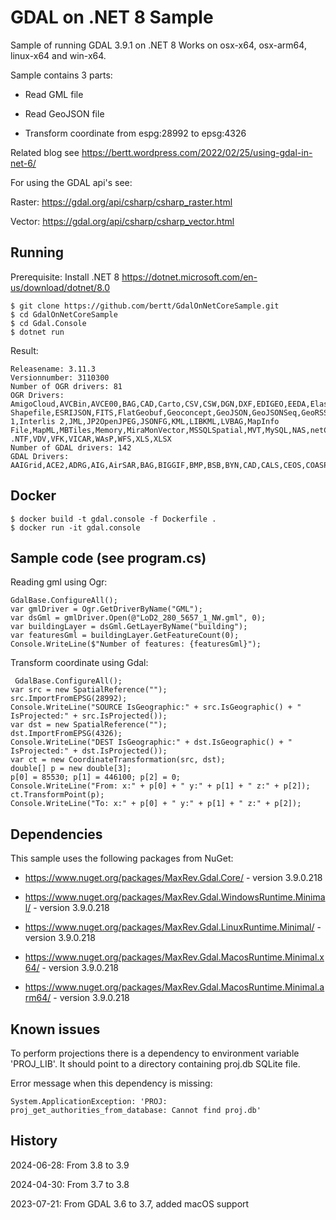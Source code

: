# GDAL on .NET 8 Sample

Sample of running GDAL 3.9.1 on .NET 8 Works on osx-x64, osx-arm64, linux-x64 and win-x64.

Sample contains 3 parts:

- Read GML file

- Read GeoJSON file

- Transform coordinate from espg:28992 to epsg:4326

Related blog see https://bertt.wordpress.com/2022/02/25/using-gdal-in-net-6/

For using the GDAL api's see:

Raster: https://gdal.org/api/csharp/csharp_raster.html

Vector: https://gdal.org/api/csharp/csharp_vector.html

## Running

Prerequisite: Install .NET 8 https://dotnet.microsoft.com/en-us/download/dotnet/8.0

```
$ git clone https://github.com/bertt/GdalOnNetCoreSample.git
$ cd GdalOnNetCoreSample
$ cd Gdal.Console
$ dotnet run
```

Result:

```
Releasename: 3.11.3
Versionnumber: 3110300
Number of OGR drivers: 81
OGR Drivers: AmigoCloud,AVCBin,AVCE00,BAG,CAD,Carto,CSV,CSW,DGN,DXF,EDIGEO,EEDA,Elasticsearch,ESRI Shapefile,ESRIJSON,FITS,FlatGeobuf,Geoconcept,GeoJSON,GeoJSONSeq,GeoRSS,GML,GMLAS,GPKG,GPSBabel,GPX,GTFS,HTTP,Idrisi,Interlis 1,Interlis 2,JML,JP2OpenJPEG,JSONFG,KML,LIBKML,LVBAG,MapInfo File,MapML,MBTiles,Memory,MiraMonVector,MSSQLSpatial,MVT,MySQL,NAS,netCDF,NGW,OAPIF,ODBC,ODS,OGCAPI,OGR_GMT,OGR_PDS,OGR_SDTS,OGR_VRT,OpenFileGDB,OSM,PCIDSK,PDF,PDS4,PGDUMP,PGeo,PLSCENES,PMTiles,PostgreSQL,S57,Selafin,SQLite,SVG,SXF,TIGER,TopoJSON,UK .NTF,VDV,VFK,VICAR,WAsP,WFS,XLS,XLSX
Number of GDAL drivers: 142
GDAL Drivers: AAIGrid,ACE2,ADRG,AIG,AirSAR,BAG,BIGGIF,BMP,BSB,BYN,CAD,CALS,CEOS,COASP,COG,COSAR,CPG,CTG,DAAS,DERIVED,DIMAP,DOQ1,DOQ2,DTED,ECRGTOC,EEDAI,EHdr,EIR,ENVI,ERS,ESAT,ESRIC,FAST,FITS,GDALG,GenBin,GFF,GIF,GPKG,GRASSASCIIGrid,GRIB,GS7BG,GSAG,GSBG,GSC,GTI,GTiff,GTX,GXF,HDF4,HDF4Image,HDF5,HDF5Image,HF2,HFA,HTTP,ILWIS,IRIS,ISCE,ISG,ISIS2,ISIS3,JAXAPALSAR,JDEM,JP2OpenJPEG,JPEG,JPEGXL,KMLSUPEROVERLAY,KRO,L1B,LAN,LCP,Leveller,LIBERTIFF,LOSLAS,MAP,MBTiles,MEM,MFF,MFF2,MRF,MSGN,NDF,netCDF,NGSGEOID,NGW,NITF,NOAA_B,NSIDCbin,NTv2,NWT_GRC,NWT_GRD,OGCAPI,OpenFileGDB,PAux,PCIDSK,PCRaster,PDF,PDS,PDS4,PLMOSAIC,PLSCENES,PNG,PNM,PostGISRaster,PRF,RCM,RIK,RMF,ROI_PAC,RPFTOC,RRASTER,RS2,RST,S102,S104,S111,SAFE,SAGA,SAR_CEOS,SENTINEL2,SIGDEM,SNAP_TIFF,SNODAS,SRP,SRTMHGT,STACIT,STACTA,Terragen,TGA,TIL,TSX,USGSDEM,VICAR,VRT,WCS,WEBP,WMS,WMTS,XYZ,Zarr,ZMap
```

## Docker

```
$ docker build -t gdal.console -f Dockerfile .
$ docker run -it gdal.console
```

## Sample code (see program.cs)

Reading gml using Ogr:

```
GdalBase.ConfigureAll();
var gmlDriver = Ogr.GetDriverByName("GML");
var dsGml = gmlDriver.Open(@"LoD2_280_5657_1_NW.gml", 0);
var buildingLayer = dsGml.GetLayerByName("building");
var featuresGml = buildingLayer.GetFeatureCount(0);
Console.WriteLine($"Number of features: {featuresGml}");
```

Transform coordinate using Gdal:

```
 GdalBase.ConfigureAll();
var src = new SpatialReference("");
src.ImportFromEPSG(28992);
Console.WriteLine("SOURCE IsGeographic:" + src.IsGeographic() + " IsProjected:" + src.IsProjected());
var dst = new SpatialReference("");
dst.ImportFromEPSG(4326);
Console.WriteLine("DEST IsGeographic:" + dst.IsGeographic() + " IsProjected:" + dst.IsProjected());
var ct = new CoordinateTransformation(src, dst);
double[] p = new double[3];
p[0] = 85530; p[1] = 446100; p[2] = 0;
Console.WriteLine("From: x:" + p[0] + " y:" + p[1] + " z:" + p[2]);
ct.TransformPoint(p);
Console.WriteLine("To: x:" + p[0] + " y:" + p[1] + " z:" + p[2]);

```

## Dependencies

This sample uses the following packages from NuGet:

- https://www.nuget.org/packages/MaxRev.Gdal.Core/ - version 3.9.0.218

- https://www.nuget.org/packages/MaxRev.Gdal.WindowsRuntime.Minimal/ - version 3.9.0.218

- https://www.nuget.org/packages/MaxRev.Gdal.LinuxRuntime.Minimal/ - version 3.9.0.218

- https://www.nuget.org/packages/MaxRev.Gdal.MacosRuntime.Minimal.x64/ - version 3.9.0.218

- https://www.nuget.org/packages/MaxRev.Gdal.MacosRuntime.Minimal.arm64/ - version 3.9.0.218

## Known issues

To perform projections there is a dependency to environment variable 'PROJ_LIB'. It should point to a directory
containing proj.db SQLite file.

Error message when this dependency is missing:

```
System.ApplicationException: 'PROJ: proj_get_authorities_from_database: Cannot find proj.db'
```

## History

2024-06-28: From 3.8 to 3.9

2024-04-30: From 3.7 to 3.8

2023-07-21: From GDAL 3.6 to 3.7, added macOS support